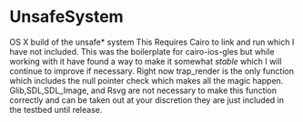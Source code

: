 # UnsafeSystem
OS X build of the unsafe* system
This Requires Cairo to link and run which I have not included. This was the boilerplate for cairo-ios-gles but while working with it have found a way to make it somewhat *stable* which I will continue to improve if necessary. Right now trap_render is the only function which includes the null pointer check which makes all the magic happen. Glib,SDL,SDL_Image, and Rsvg are not necessary to make this function correctly and can be taken out at your discretion they are just included in the testbed until release.
